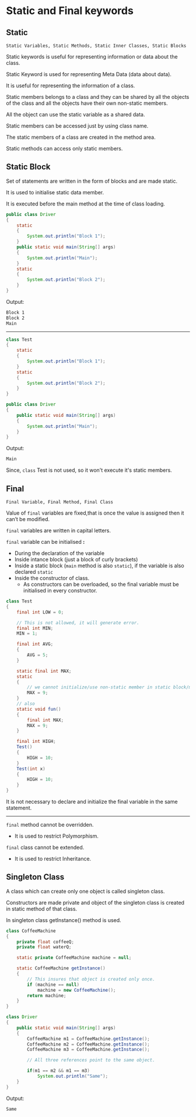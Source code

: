 # Static and Final keywords

## Static

    Static Variables, Static Methods, Static Inner Classes, Static Blocks

Static keywords is useful for representing information or data about the class.

Static Keyword is used for representing Meta Data (data about data).

It is useful for representing the information of a class.

Static members belongs to a class and they can be shared by all the objects of the class and all the objects have their own non-static members.

All the object can use the static variable as a shared data.

Static members can be accessed just by using class name.

The static members of a class are created in the method area.

Static methods can access only static members.

## Static Block

Set of statements are written in the form of blocks and are made static.

It is used to initialise static data member.

It is executed before the main method at the time of class loading.

```java
public class Driver
{
    static
    {
        System.out.println("Block 1");
    }
    public static void main(String[] args)
    {
        System.out.println("Main");
    }
    static
    {
        System.out.println("Block 2");
    }
}
```

Output:

```sh
Block 1
Block 2
Main
```

---

```java
class Test
{
    static
    {
        System.out.println("Block 1");
    }
    static
    {
        System.out.println("Block 2");
    }
}

public class Driver
{
    public static void main(String[] args)
    {
        System.out.println("Main");
    }
}
```

Output:

```sh
Main
```

Since, `class` Test is not used, so it won't execute it's static members.

## Final

    Final Variable, Final Method, Final Class

Value of `final` variables are fixed,that is once the value is assigned then it can’t be modified.

`final` variables are written in capital letters.

`final` variable can be initialised **:**

- During the declaration of the variable
- Inside intance block (just a block of curly brackets)
- Inside a static block (`main` method is also `static`), if the variable is also declared `static`
- Inside the constructor of class.
  - As constructors can be overloaded, so the final variable must be initialised in every constructor.

```java
class Test
{
    final int LOW = 0;

    // This is not allowed, it will generate error.
    final int MIN;
    MIN = 1;

    final int AVG;
    {
        AVG = 5;
    }

    static final int MAX;
    static
    {
        // we cannot initialize/use non-static member in static block/method
        MAX = 9;
    }
    // also
    static void fun()
    {
        final int MAX;
        MAX = 9;
    }

    final int HIGH;
    Test()
    {
        HIGH = 10;
    }
    Test(int x)
    {
        HIGH = 10;
    }
}
```

It is not necessary to declare and initialize the final variable in the same statement.

---

`final` method cannot be overridden.

- It is used to restrict Polymorphism.

`final` class cannot be extended.

- It is used to restrict Inheritance.

## Singleton Class

A class which can create only one object is called singleton class.

Constructors are made private and object of the singleton class is created in static method of that class.

In singleton class getInstance() method is used.

```java
class CoffeeMachine
{
    private float coffeeQ;
    private float waterQ;

    static private CoffeeMachine machine = null;

    static CoffeeMachine getInstance()
    {
        // This insures that object is created only once.
        if (machine == null)
            machine = new CoffeeMachine();
        return machine;
    }
}

class Driver
{
    public static void main(String[] args)
    {
        CoffeeMachine m1 = CoffeeMachine.getInstance();
        CoffeeMachine m2 = CoffeeMachine.getInstance();
        CoffeeMachine m3 = CoffeeMachine.getInstance();

        // All three references point to the same object.

        if(m1 == m2 && m1 == m3)
            System.out.println("Same");
    }
}
```

Output:

```sh
Same
```

